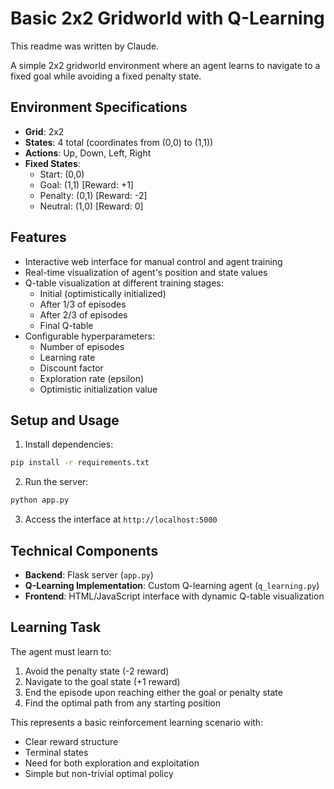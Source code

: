 # Basic 2x2 Gridworld with Q-Learning

This readme was written by Claude.

A simple 2x2 gridworld environment where an agent learns to navigate to a fixed goal while avoiding a fixed penalty state.

## Environment Specifications

- **Grid**: 2x2
- **States**: 4 total (coordinates from (0,0) to (1,1))
- **Actions**: Up, Down, Left, Right
- **Fixed States**:
  - Start: (0,0)
  - Goal: (1,1) [Reward: +1]
  - Penalty: (0,1) [Reward: -2]
  - Neutral: (1,0) [Reward: 0]

## Features

- Interactive web interface for manual control and agent training
- Real-time visualization of agent's position and state values
- Q-table visualization at different training stages:
  - Initial (optimistically initialized)
  - After 1/3 of episodes
  - After 2/3 of episodes
  - Final Q-table
- Configurable hyperparameters:
  - Number of episodes
  - Learning rate
  - Discount factor
  - Exploration rate (epsilon)
  - Optimistic initialization value

## Setup and Usage

1. Install dependencies:
```bash
pip install -r requirements.txt
```

2. Run the server:
```bash
python app.py
```

3. Access the interface at `http://localhost:5000`

## Technical Components

- **Backend**: Flask server (`app.py`)
- **Q-Learning Implementation**: Custom Q-learning agent (`q_learning.py`)
- **Frontend**: HTML/JavaScript interface with dynamic Q-table visualization

## Learning Task

The agent must learn to:
1. Avoid the penalty state (-2 reward)
2. Navigate to the goal state (+1 reward)
3. End the episode upon reaching either the goal or penalty state
4. Find the optimal path from any starting position

This represents a basic reinforcement learning scenario with:
- Clear reward structure
- Terminal states
- Need for both exploration and exploitation
- Simple but non-trivial optimal policy 

